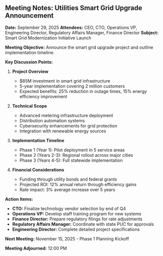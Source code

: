 ## Meeting Notes: Utilities Smart Grid Upgrade Announcement

**Date:** September 29, 2025
**Attendees:** CEO, CTO, Operations VP, Engineering Director, Regulatory Affairs Manager, Finance Director
**Subject:** Smart Grid Modernization Initiative Launch

**Meeting Objective:** Announce the smart grid upgrade project and outline implementation timeline.

**Key Discussion Points:**

1. **Project Overview**
   - $85M investment in smart grid infrastructure
   - 5-year implementation covering 2 million customers
   - Expected benefits: 25% reduction in outage times, 15% energy efficiency improvement

2. **Technical Scope**
   - Advanced metering infrastructure deployment
   - Distribution automation systems
   - Cybersecurity enhancements for grid protection
   - Integration with renewable energy sources

3. **Implementation Timeline**
   - Phase 1 (Year 1): Pilot deployment in 5 service areas
   - Phase 2 (Years 2-3): Regional rollout across major cities
   - Phase 3 (Years 4-5): Full statewide implementation

4. **Financial Considerations**
   - Funding through utility bonds and federal grants
   - Projected ROI: 12% annual return through efficiency gains
   - Rate impact: 3% average increase over 5 years

**Action Items:**

- **CTO:** Finalize technology vendor selection by end of Q4
- **Operations VP:** Develop staff training program for new systems
- **Finance Director:** Prepare regulatory filings for rate adjustments
- **Regulatory Affairs Manager:** Coordinate with state PUC for approvals
- **Engineering Director:** Complete detailed project specifications

**Next Meeting:** November 15, 2025 - Phase 1 Planning Kickoff

**Meeting Adjourned:** 12:00 PM
